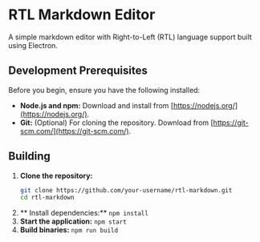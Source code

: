 # RTL Markdown Editor

A simple markdown editor with Right-to-Left (RTL) language support built using Electron.

## Development Prerequisites

Before you begin, ensure you have the following installed:

- **Node.js and npm:** Download and install from [https://nodejs.org/](https://nodejs.org/).
- **Git:** (Optional) For cloning the repository. Download from [https://git-scm.com/](https://git-scm.com/).

## Building

1. **Clone the repository:**
   ```bash
   git clone https://github.com/your-username/rtl-markdown.git
   cd rtl-markdown
   ```
2. ** Install dependencies:**
  `npm install`
3. **Start the application:**
  `npm start`
4. **Build binaries:**
  `npm run build`
